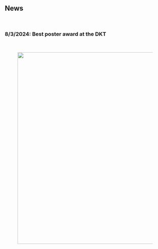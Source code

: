 ## News
<br>

### 8/3/2024: Best poster award at the DKT

<br>
<figure>
  <img src="https://poc-handsome.github.io/News/Handsome_Team-IKZ.jpg" width=600>
</figure>
<br>


